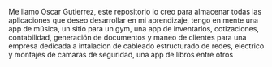 Me llamo Oscar Gutierrez, este repositorio lo creo para almacenar todas las aplicaciones que deseo desarrollar en mi aprendizaje, tengo en mente una app de música, un sitio para  un gym, una app de inventarios, cotizaciones, contabilidad, generación de documentos y maneo de clientes para una empresa dedicada a intalacion de cableado estructurado de redes, electrico y montajes de camaras de seguridad, una app de libros entre otros
